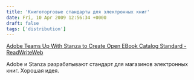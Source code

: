 ```yaml
---
title: 'Книготорговые стандарты для электронных книг'
date: Fri, 10 Apr 2009 12:56:34 +0000
draft: false
tags: ['distribution']
---
```


[Adobe Teams Up With Stanza to Create Open EBook Catalog Standard - ReadWriteWeb](http://www.readwriteweb.com/archives/adobe_teams_up_with_stanza_to_create_new_open_ebook_standard.php)

Adobe и Stanza разрабатывают стандарт для магазинов электронных книг. Хорошая идея.